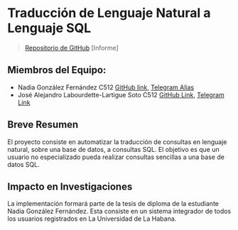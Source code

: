 # Traducción de Lenguaje Natural a Lenguaje SQL

> [Repositorio de GitHub](https://github.com/nala7/nl_query_machine_translation.git)
> [Informe]

## Miembros del Equipo:
- Nadia González Fernández C512 [GitHub link](https://github.com/nala7), [Telegram Alias](https://t.me/NadiaGlez)
- José Alejandro Labourdette-Lartigue Soto C512 [GitHub Link](https://github.com/alejandrolabourdette), [Telegram Link](https://t.me/ALabourdette)

## Breve Resumen

El proyecto consiste en automatizar la traducción de consultas en lenguaje natural, sobre una base de datos, a consultas SQL. El objetivo es que un usuario no especializado pueda realizar consultas sencillas a una base de datos SQL.

## Impacto en Investigaciones

La implementación formará parte de la tesis de diploma de la estudiante Nadia González Fernández. Esta consiste en un sistema integrador de todos los usuarios registrados en La Universidad de La Habana.


